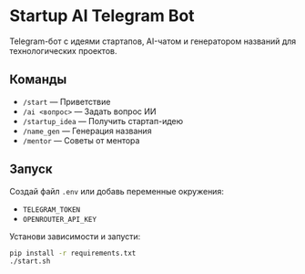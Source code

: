 
# Startup AI Telegram Bot

Telegram-бот с идеями стартапов, AI-чатом и генератором названий для технологических проектов.

## Команды
- `/start` — Приветствие
- `/ai <вопрос>` — Задать вопрос ИИ
- `/startup_idea` — Получить стартап-идею
- `/name_gen` — Генерация названия
- `/mentor` — Советы от ментора

## Запуск
Создай файл `.env` или добавь переменные окружения:
- `TELEGRAM_TOKEN`
- `OPENROUTER_API_KEY`

Установи зависимости и запусти:
```bash
pip install -r requirements.txt
./start.sh
```
